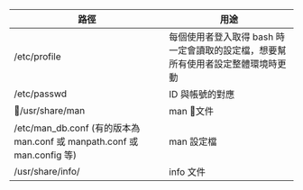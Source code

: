 |路徑|用途|
|--|--|
|/etc/profile|每個使用者登入取得 bash 時一定會讀取的設定檔，想要幫所有使用者設定整體環境時更動
|/etc/passwd|ID 與帳號的對應|
|/usr/share/man|man 文件
|/etc/man_db.conf (有的版本為 man.conf 或 manpath.conf 或 man.config 等) |man 設定檔
|/usr/share/info/|info 文件|